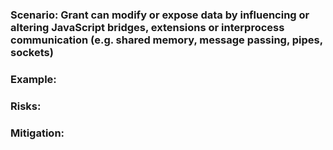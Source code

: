 ### Scenario: Grant can modify or expose data by influencing or altering JavaScript bridges, extensions or interprocess communication (e.g. shared memory, message passing, pipes, sockets)

### Example:

### Risks: 

### Mitigation: